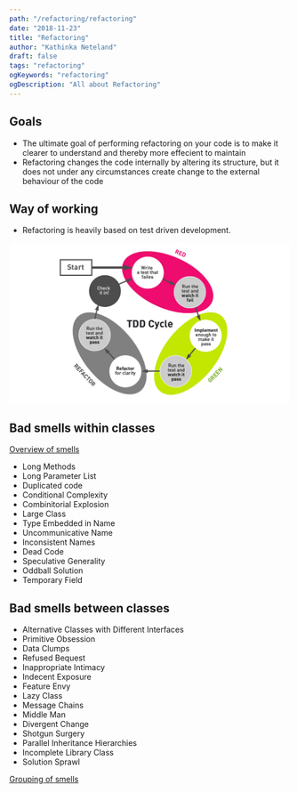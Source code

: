 ```yaml
---
path: "/refactoring/refactoring"
date: "2018-11-23"
title: "Refactoring"
author: "Kathinka Neteland"
draft: false
tags: "refactoring"
ogKeywords: "refactoring"
ogDescription: "All about Refactoring"
---
```


## Goals

- The ultimate goal of performing refactoring on your code is to make it clearer to understand and thereby more effecient to maintain
- Refactoring changes the code internally by altering its structure, but it does not under any circumstances create change to the external behaviour of the code

## Way of working

- Refactoring is heavily based on test driven development.

![Test driven development](TDD.jpg)

## Bad smells within classes

[Overview of smells](https://blog.codinghorror.com/code-smells/)

- Long Methods
- Long Parameter List
- Duplicated code
- Conditional Complexity
- Combinitorial Explosion
- Large Class
- Type Embedded in Name
- Uncommunicative Name
- Inconsistent Names
- Dead Code
- Speculative Generality
- Oddball Solution
- Temporary Field

## Bad smells between classes

- Alternative Classes with Different Interfaces
- Primitive Obsession
- Data Clumps
- Refused Bequest
- Inappropriate Intimacy
- Indecent Exposure
- Feature Envy
- Lazy Class
- Message Chains
- Middle Man
- Divergent Change
- Shotgun Surgery
- Parallel Inheritance Hierarchies
- Incomplete Library Class
- Solution Sprawl

[Grouping of smells](http://mikamantyla.eu/BadCodeSmellsTaxonomy.html)

